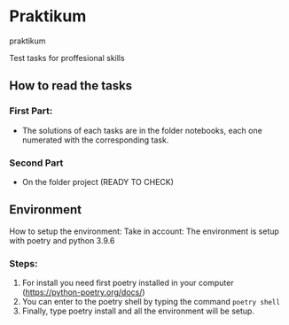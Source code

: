 # Praktikum
praktikum

Test tasks for proffesional skills

## How to read the tasks

### First Part: 
- The solutions of each tasks are in the folder notebooks, each one numerated with the corresponding task.

### Second Part
- On the folder project (READY TO CHECK)


## Environment
How to setup the environment: 
Take in account: The environment is setup with poetry and python 3.9.6 

### Steps: 
1. For install you need first poetry installed in your computer (https://python-poetry.org/docs/)
2. You can enter to the poetry shell by typing the command `poetry shell`
3. Finally, type poetry install and all the environment will be setup.

